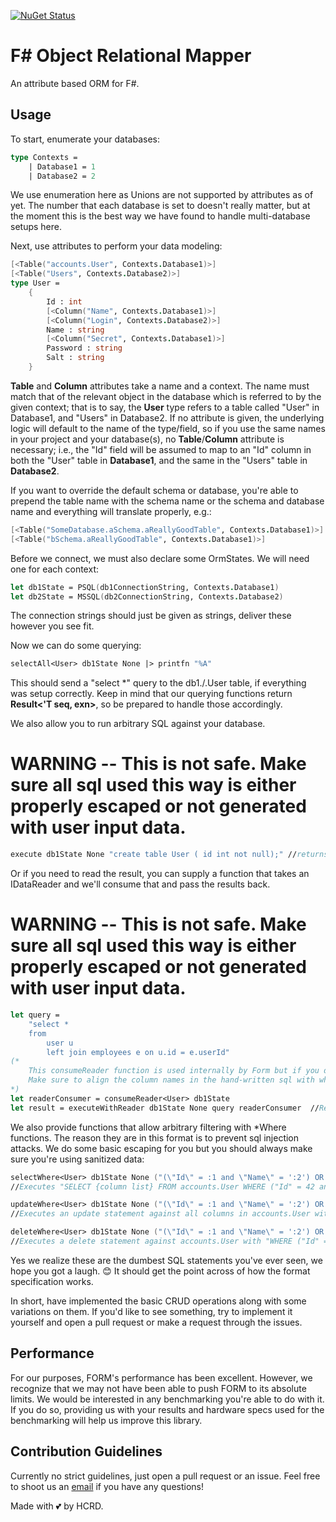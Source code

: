 [![NuGet Status](https://img.shields.io/nuget/v/Form.svg?style=flat)](https://www.nuget.org/packages/Form/)

# F# Object Relational Mapper

An attribute based ORM for F#.

## Usage
    
To start, enumerate your databases:

```fsharp
type Contexts = 
    | Database1 = 1
    | Database2 = 2
```

We use enumeration here as Unions are not supported by attributes as of yet. The number that each database is set to doesn't really matter,
but at the moment this is the best way we have found to handle multi-database setups here.


Next, use attributes to perform your data modeling:

```fsharp
[<Table("accounts.User", Contexts.Database1)>]
[<Table("Users", Contexts.Database2)>]
type User = 
    { 
        Id : int
        [<Column("Name", Contexts.Database1)>]
        [<Column("Login", Contexts.Database2)>]
        Name : string
        [<Column("Secret", Contexts.Database1)>]
        Password : string
        Salt : string
    }
```

**Table** and **Column** attributes take a name and a context. The name must match that of the relevant object in the database which is referred to by the given context; that is to say, the **User** type refers to a table called "User" in Database1, and "Users" in Database2. If no attribute is given, the underlying logic will default to the name of the type/field, so if you use the same names in your project and your database(s), no **Table**/**Column** attribute is necessary; i.e., the "Id" field will be assumed to map to an "Id" column in both the "User" table in **Database1**, and the same in the "Users" table in **Database2**.

If you want to override the default schema or database, you're able to prepend the table name with the schema name or the schema and database name and everything will translate properly, e.g.:
```fsharp
[<Table("SomeDatabase.aSchema.aReallyGoodTable", Contexts.Database1)>] 
[<Table("bSchema.aReallyGoodTable", Contexts.Database1)>]
```

Before we connect, we must also declare some OrmStates. We will need one for each context:

```fsharp
let db1State = PSQL(db1ConnectionString, Contexts.Database1)
let db2State = MSSQL(db2ConnectionString, Contexts.Database2)
```

The connection strings should just be given as strings, deliver these however you see fit. 

Now we can do some querying:

```fsharp
selectAll<User> db1State None |> printfn "%A"
```

This should send a "select *" query to the db1./.User table, if everything was setup correctly. Keep in mind that our querying functions return **Result<'T seq, exn>**, so be prepared to handle those accordingly.

We also allow you to run arbitrary SQL against your database.

# WARNING -- This is not safe. Make sure all sql used this way is either properly escaped or not generated with user input data.

```fsharp 
execute db1State None "create table User ( id int not null);" //returns Result<int, exn>
```

Or if you need to read the result, you can supply a function that takes an IDataReader and we'll consume that and pass the results back.

# WARNING -- This is not safe. Make sure all sql used this way is either properly escaped or not generated with user input data.

```fsharp
let query = 
    "select * 
    from 
        user u 
        left join employees e on u.id = e.userId"
(*
    This consumeReader function is used internally by Form but if you don't want to implement your own reader, you can use it.
    Make sure to align the column names in the hand-written sql with what's returned by mapping< ^T >.
*)
let readerConsumer = consumeReader<User> db1State  
let result = executeWithReader db1State None query readerConsumer  //Result<User seq, exn>
```

We also provide functions that allow arbitrary filtering with *Where functions. The reason they are in this format is to prevent sql injection attacks. We do some basic escaping for you but you should always make sure you're using sanitized data:
```fsharp
selectWhere<User> db1State None ("(\"Id\" = :1 and \"Name\" = ':2') OR (\"Id\" != :1 + 1)", [|42, "Jimothy"|])
//Executes "SELECT {column list} FROM accounts.User WHERE ("Id" = 42 and "Name" = 'Jimothy') OR ("Id" != 42 + 1) "

updateWhere<User> db1State None ("(\"Id\" = :1 and \"Name\" = ':2') OR (\"Id\" != :1 + 1)", [|42, "Jimothy"|]) modifiedUser
//Executes an update statement against all columns in accounts.User with "WHERE ("Id" = 42 and "Name" = 'Jimothy') OR ("Id" != 42 + 1)""

deleteWhere<User> db1State None ("(\"Id\" = :1 and \"Name\" = ':2') OR (\"Id\" != :1 + 1)", [|42, "Jimothy"|])
//Executes a delete statement against accounts.User with "WHERE ("Id" = 42 and "Name" = 'Jimothy') OR ("Id" != 42 + 1)""
```

Yes we realize these are the dumbest SQL statements you've ever seen, we hope you got a laugh. 😊 It should get the point across of how the format specification works.


In short, have implemented the basic CRUD operations along with some variations on them. If you'd like to see something, try to implement it yourself and open a pull request or make a request through the issues. 

## Performance

For our purposes, FORM's performance has been excellent. However, we recognize that we may not have been able to push FORM to its absolute limits. We would be interested in any benchmarking you're able to do with it. If you do so, providing us with your results and hardware specs used for the benchmarking will help us improve this library.


## Contribution Guidelines

Currently no strict guidelines, just open a pull request or an issue. Feel free to shoot us an [email](mailto:contributions@hcrd.com) if you have any questions!


Made with 💕 by HCRD.
